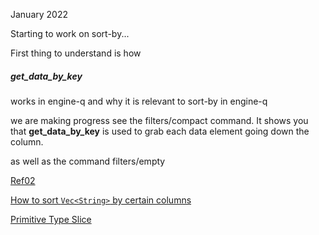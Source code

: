 
January 2022

Starting to work on sort-by...

First thing to understand is how

##### get_data_by_key

works in engine-q and why it is relevant
to sort-by in engine-q

we are making progress see the filters/compact command.
It shows you that **get_data_by_key** is used to grab each data element going down the column.

as well as the command filters/empty

[Ref02](https://stackoverflow.com/questions/60916194/how-to-sort-a-vector-in-descending-order-in-rust)

[How to sort `Vec<String>` by certain columns](https://www.reddit.com/r/rust/comments/lu2jg3/how_to_sort_vecstring_by_certain_columns/)

[Primitive Type Slice](https://doc.rust-lang.org/std/primitive.slice.html)
